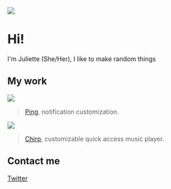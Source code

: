 ![](http://www.ghibli.jp/images/kaguya1.jpg)
# Hi!
I'm Juliette (She/Her), I like to make random things

## My work
![](https://repo.juliette.page/assets/ping/banner.png)
> [Ping](https://github.com/justnaa/PingTweak), notification customization.

![](https://repo.juliette.page/assets/chirp/banner.png)
> [Chirp](https://github.com/justnaa/Chirp), customizable quick access music player.

## Contact me
[Twitter](https://twitter.com/JuliettePod)
